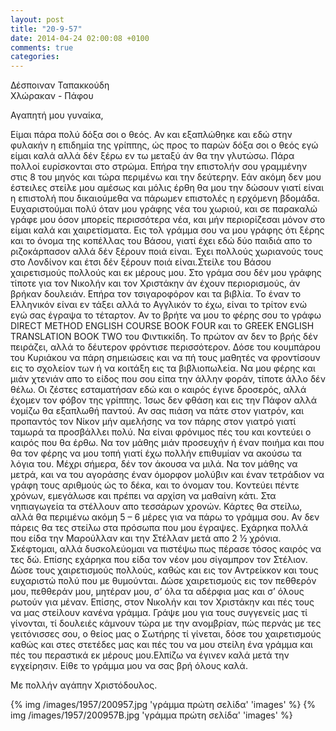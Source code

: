 ```yaml
---
layout: post
title: "20-9-57"
date: 2014-04-24 02:00:08 +0100
comments: true
categories: 
---
```


Δέσποιναν Ταπακκούδη<br/>
Χλώρακαν - Πάφου

Αγαπητή μου γυναίκα,

Είμαι πάρα πολύ δόξα σοι ο θεός. Αν και εξαπλώθηκε και εδώ στην φυλακήν η επιδημία της γρίππης, ώς προς το παρών δόξα σοι ο θεός εγώ είμαι καλά αλλά δέν ξέρω εν τω μεταξύ άν θα την γλυτώσω. Πάρα πολλοί ευρίσκονται στο στρώμα. Επήρα την επιστολήν σου γραμμένην στις 8 του μηνός και τώρα περιμένω και την δεύτερην. Εάν ακόμη δεν μου έστειλες στείλε μου αμέσως και μόλις έρθη θα μου την δώσουν γιατί είναι η επιστολή που δικαιούμεθα να πάρωμεν επιστολές η ερχόμενη βδομάδα. Ευχαριστούμαι πολύ όταν μου γράφης νέα του χωριού, και σε παρακαλώ γράφε μου όσον μπορείς περισσότερα νέα, και μήν περιορίζεσαι μόνον στο είμαι καλά και χαιρετίσματα. Εις τολ γράμμα σου να μου γράφης ότι ξέρης και το όνομα της κοπέλλας του Βάσου, γιατί έχει εδώ δύο παιδιά απο το ριζοκάρπασον αλλά δέν ξέρουν ποιά είναι. Έχει πολλούς χωριανούς τους στο Λονδίνον και έτσι δέν ξέρουν ποιά είναι.Στείλε του Βάσου χαιρετισμούς πολλούς και εκ μέρους μου. Στο γράμα σου δέν μου γράφης τίποτε για τον Νικολήν και τον Χριστάκην άν έχουν περιορισμούς, άν βρήκαν δουλειάν. Επήρα τον τσιγαροφόρον και τα βιβλία. Το έναν το Ελληνικόν είναι εν τάξει αλλά το Αγγλικόν το έχω, είναι το τρίτον ενώ εγώ σας έγραψα το τέταρτον. Αν το βρήτε να μου το φέρης σου το γράφω DIRECT METHOD ENGLISH COURSE BOOK FOUR και το GREEK ENGLISH TRANSLATION BOOK TWO του Φιντικκίδη. Το πρώτον αν δεν το βρής δέν πειράζει, αλλά το δέυτερον φρόντισε περισσότερον. Δόσε του κουμπάρου του Κυριάκου να πάρη σημειώσεις και να πή τους μαθητές να φροντίσουν εις το σχολείον των ή να κοιτάξη εις τα βιβλιοπωλεία. Να μου φέρης και μιάν χτενιάν απο το είδος που σου είπα την άλλην φοράν, τίποτε άλλο δέν θέλω. Οι ζέστες εσταματήσαν εδώ και ο καιρός έγινε δροσερός, αλλά έχομεν τον φόβον της γρίππης. Ίσως δεν φθάση και εις την Πάφον αλλά νομίζω θα εξαπλωθή παντού. Αν σας πιάση να πάτε στον γιατρόν, και προπαντός τον Νίκον μήν αμελήσης να τον πάρης στον γιατρό γιατί ταμωρά τα προσβάλλει πολύ. Να είναι φρόνιμος πές του και κοντεύει ο καιρός που θα έρθω. Να τον μάθης μιάν προσευχήν ή έναν ποιήμα και που θα τον φέρης να μου τοπή γιατί έχω πολλήν επιθυμίαν να ακούσω τα λόγια του. Μέχρι σήμερα, δέν τον άκουσα να μιλά. Να τον μάθης να μετρά, και να του αγοράσης έναν όμορφον μολύβιν και έναν τετράδιον να γράφη τους αριθμούς ώς το δέκα, και το όνομαν του. Κοντεύει πέντε χρόνων, εμεγάλωσε και πρέπει να αρχίση να μαθαίνη κάτι. Στα νηπιαγωγεία τα στέλλουν απο τεσσάρων χρονών. Κάρτες θα στείλω, αλλά θα περιμένω ακόμη 5 – 6 μέρες για να πάρω το γράμμα σου. Αν δεν πάρεις θα τες στείλω στα πρόσωπα που μου έγραψες. Εχάρηκα πολλά που είδα την Μαρούλλαν και την Στέλλαν μετά απο 2 1⁄2 χρόνια. Σκέφτομαι, αλλά δυσκολεύομαι να πιστέψω πως πέρασε τόσος καιρός να τες δώ. Επίσης εχάρηκα που είδα τον νέον μου σίγαμπρον τον Στέλιον. Δώσε τους χαιρετισμούς πολλούς, καθώς και εις τον Αντρείκκον και τους ευχαριστώ πολύ που με θυμούνται. Δώσε χαιρετισμούς εις τον πεθθερόν μου, πεθθεράν μου, μητέραν μου, σ’ όλα τα αδέρφια μας και σ’ όλους ρωτούν για μέναν. Επίσης, στον Νικολήν και τον Χριστάκην και πές τους να μας στείλουν κανένα γράμμα. Γράψε μου για τους συγγενείς μας τί γίνονται, τί δουλειές κάμνουν τώρα με την ανομβρίαν, πώς περνάς με τες γειτόνισσες σου, ο θείος μας ο Σωτήρης τί γίνεται, δόσε του χαιρετισμούς καθώς και στες στετέδες μας και πές του να μου στείλη ένα γράμμα και πές του περαστικά εκ μέρους μου.Ελπίζω να έγινεν καλά μετά την εγχείρησιν. Είθε το γράμμα μου να σας βρή όλους καλά.

Με πολλήν αγάπην Χριστόδουλος.

{% img /images/1957/200957.jpg 'γράμμα πρώτη σελίδα' 'images' %}
{% img /images/1957/200957B.jpg 'γράμμα πρώτη σελίδα' 'images' %}
